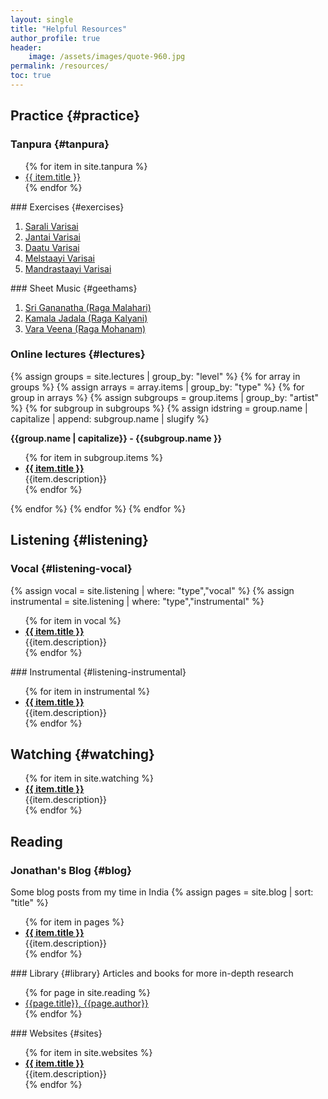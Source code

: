 ```yaml
---
layout: single
title: "Helpful Resources"
author_profile: true
header:
    image: /assets/images/quote-960.jpg
permalink: /resources/
toc: true
---
```

## Practice {#practice}
### Tanpura {#tanpura}
<ul>
 {% for item in site.tanpura %}
<li><a href="{{ item.video }}" target="_blank">{{ item.title }}</a></li>
{% endfor %}
</ul>
### Exercises {#exercises}
<ol>
<li><a href="../assets/pdf/sarali-varisai-complete.pdf">Sarali Varisai</a></li>
<li><a href="../assets/pdf/jantai-varisai-complete.pdf">Jantai Varisai </a></li>
<li><a href="../assets/pdf/daatu-varisai-complete.pdf">Daatu Varisai </a></li>
<li><a href="../assets/pdf/melstaayi-varisai-complete.pdf">Melstaayi Varisai </a></li>
<li><a href="../assets/pdf/mandrastaayi-varisai-complete.pdf">Mandrastaayi Varisai </a></li>
</ol>
### Sheet Music {#geethams}
<ol>
    <li><a href="../assets/pdf/lambodara-geetham.pdf">Sri Gananatha (Raga Malahari)</a></li>
    <li><a href="../assets/pdf/KamalaJadalaDocumentation.pdf">Kamala Jadala (Raga Kalyani)</a></li>
    <li><a href="http://www.shivkumar.org/music/varnams/varaveena-geetham.pdf">Vara Veena (Raga Mohanam)</a></li>
    
</ol>

### Online lectures {#lectures}
{% assign groups = site.lectures | group_by: "level" %}
{% for array in groups %}
{% assign arrays = array.items | group_by: "type" %}
{% for group in arrays %}
{% assign subgroups = group.items | group_by: "artist" %}
{% for subgroup in subgroups %}
{% assign idstring = group.name | capitalize | append: subgroup.name | slugify %}
<p id="idstring"><b>{{group.name | capitalize}} - {{subgroup.name }}</b></p> 
<ul>
{% for item in subgroup.items %}
<li><a href="{{ item.video }}" target="_blank"><b>{{ item.title }}</b></a><br>
{{item.description}}</li>
{% endfor %}
</ul>
{% endfor %}
{% endfor %}
{% endfor %}

## Listening {#listening}
### Vocal {#listening-vocal}
{% assign vocal = site.listening | where: "type","vocal" %}
{% assign instrumental = site.listening | where: "type","instrumental" %}
<ul>
{% for item in vocal %}
<li><a href="{{ item.video }}" target="_blank"><b>{{ item.title }}</b></a><br>
{{item.description}}</li>
{% endfor %}
</ul>
### Instrumental {#listening-instrumental}
<ul>
{% for item in instrumental %}
<li><a href="{{ item.video }}" target="_blank"><b>{{ item.title }}</b></a><br>
{{item.description}}</li>
{% endfor %}
</ul>

## Watching {#watching}
<ul>
{% for item in site.watching %}
<li><a href="{{ item.video }}" target="_blank"><b>{{ item.title }}</b></a><br>
{{item.description}}</li>
{% endfor %}
</ul>

## Reading
### Jonathan's Blog {#blog}
Some blog posts from my time in India
{% assign pages = site.blog | sort: "title" %}
 <ul>
 {% for item in pages %}
<li><a href="{{ item.url }}"><b>{{ item.title }}</b></a><br>
{{item.description}}</li>
{% endfor %}
</ul>
### Library {#library}
Articles and books for more in-depth research
<ul>
    {% for page in site.reading %}
    <li><a href="../assets/pdf/{{page.title}}.pdf">{{page.title}}, {{page.author}}</a></li>
    {% endfor %}    
</ul>
### Websites {#sites}
 <ul>
 {% for item in site.websites %}
<li><a href="{{ item.link }}" target="_blank"><b>{{ item.title }}</b></a><br>
{{item.description}}</li>
{% endfor %}
</ul>
